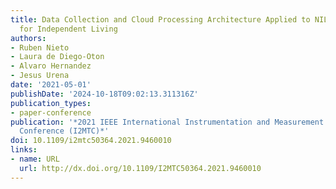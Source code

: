 ```yaml
---
title: Data Collection and Cloud Processing Architecture Applied to NILM Techniques
  for Independent Living
authors:
- Ruben Nieto
- Laura de Diego-Oton
- Alvaro Hernandez
- Jesus Urena
date: '2021-05-01'
publishDate: '2024-10-18T09:02:13.311316Z'
publication_types:
- paper-conference
publication: '*2021 IEEE International Instrumentation and Measurement Technology
  Conference (I2MTC)*'
doi: 10.1109/i2mtc50364.2021.9460010
links:
- name: URL
  url: http://dx.doi.org/10.1109/I2MTC50364.2021.9460010
---
```

